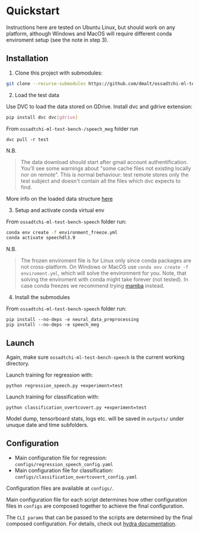 Quickstart
===========
Instructions here are tested on Ubuntu Linux, but should work on any platform, although Windows
and MacOS will require different conda enviroment setup (see the note in step 3).

Installation
------------
1. Clone this project with submodules:

```bash
git clone --recurse-submodules https://github.com/dmalt/ossadtchi-ml-test-bench-speech.git
```

2. Load the test data

Use DVC to load the data stored on GDrive.
Install dvc and gdrive extension:
```bash
pip install dvc dvc[gdrive]
```

From `ossadtchi-ml-test-bench-/speech_meg` folder run
```
dvc pull -r test
```

N.B.
> The data download should start after gmail account authentification. You'll
> see some warnings about "some cache files not existing locally nor on
> remote". This is normal behaviour: test remote stores only the test subject
> and doesn't contain all the files which dvc expects to find.

More info on the loaded data structure [here](https://github.com/dmalt/speech_meg)

3. Setup and activate conda virtual env

From `ossadtchi-ml-test-bench-speech` folder run:
```bash
conda env create -f environment_freeze.yml
conda activate speechdl3.9
```

N.B.
> The frozen enviroment file is for Linux only since conda packages are not
> cross-platform. On Windows or MacOS use `conda env create -f enviroment.yml`,
> which will solve the environment for you. Note, that solving the enviroment
> with conda might take forever (not tested). In case conda freezes we
> recommend trying [mamba](https://mamba.readthedocs.io/en/latest/) instead.

4. Install the submodules

From `ossadtchi-ml-test-bench-speech` folder run:
```
pip install --no-deps -e neural_data_preprocessing
pip install --no-deps -e speech_meg
```


Launch
------
Again, make sure `ossadtchi-ml-test-bench-speech` is the current working directory.

Launch training for regression with:
```
python regression_speech.py +experiment=test
```

Launch training for classification with:
```
python classification_overtcovert.py +experiment=test
```

Model dump, tensorboard stats, logs etc. will be saved in `outputs/` under
unuque date and time subfolders.

Configuration
-------------
- Main configuration file for regression: `configs/regression_speech_config.yaml`
- Main configuration file for classification: `configs/classification_overtcovert_config.yaml`

Configuration files are available at `configs/`.

Main configuration file for each script determines how other configuration files in `configs`
are composed together to achieve the final configuration.

The `CLI params` that can be passed to the scripts are determined by the final
composed configuration. For details, check out [hydra documentation](https://hydra.cc/).
